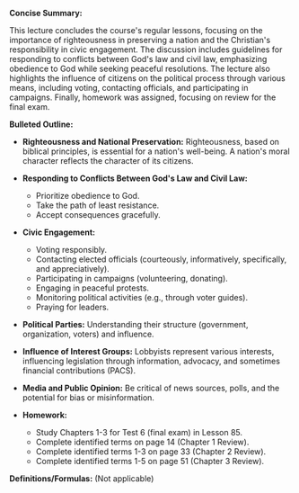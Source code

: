 **Concise Summary:**

This lecture concludes the course's regular lessons, focusing on the importance of righteousness in preserving a nation and the Christian's responsibility in civic engagement.  The discussion includes guidelines for responding to conflicts between God's law and civil law, emphasizing obedience to God while seeking peaceful resolutions.  The lecture also highlights the influence of citizens on the political process through various means, including voting, contacting officials, and participating in campaigns. Finally, homework was assigned, focusing on review for the final exam.


**Bulleted Outline:**

* **Righteousness and National Preservation:** Righteousness, based on biblical principles, is essential for a nation's well-being.  A nation's moral character reflects the character of its citizens.

* **Responding to Conflicts Between God's Law and Civil Law:**
    * Prioritize obedience to God.
    * Take the path of least resistance.
    * Accept consequences gracefully.

* **Civic Engagement:**
    * Voting responsibly.
    * Contacting elected officials (courteously, informatively, specifically, and appreciatively).
    * Participating in campaigns (volunteering, donating).
    * Engaging in peaceful protests.
    * Monitoring political activities (e.g., through voter guides).
    * Praying for leaders.

* **Political Parties:**  Understanding their structure (government, organization, voters) and influence.

* **Influence of Interest Groups:** Lobbyists represent various interests, influencing legislation through information, advocacy, and sometimes financial contributions (PACS).

* **Media and Public Opinion:** Be critical of news sources, polls, and the potential for bias or misinformation.

* **Homework:**
    * Study Chapters 1-3 for Test 6 (final exam) in Lesson 85.
    * Complete identified terms on page 14 (Chapter 1 Review).
    * Complete identified terms 1-3 on page 33 (Chapter 2 Review).
    * Complete identified terms 1-5 on page 51 (Chapter 3 Review).

**Definitions/Formulas:** (Not applicable)

